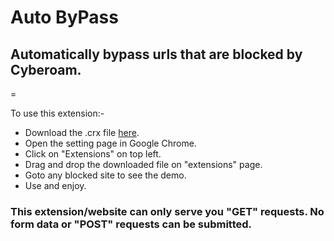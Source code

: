 # Auto ByPass

## Automatically bypass urls that are blocked by Cyberoam.
=

To use this extension:-

* Download the .crx file [here](http://goo.gl/adqX46).
* Open the setting page in Google Chrome.
* Click on "Extensions" on top left.
* Drag and drop the downloaded file on "extensions" page.
* Goto any blocked site to see the demo.
* Use and enjoy.

### This extension/website can only serve you "GET" requests. No form data or "POST" requests can be submitted.